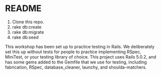 # README
1. Clone this repo.
2. rake db:create
3. rake db:migrate
4. rake db:seed

This workshop has been set up to practice testing in Rails. We deliberately set this up without tests for people to practice implementing RSpec, MiniTest, or your testing library of choice. This project uses Rails 5.0.2, and has some gems added to the Gemfile that we use for testing, including fabrication, RSpec, database_cleaner, launchy, and shoulda-matchers.

